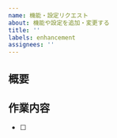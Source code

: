 ```yaml
---
name: 機能・設定リクエスト
about: 機能や設定を追加・変更する
title: ''
labels: enhancement
assignees: ''
---
```


## 概要


## 作業内容
- [ ] 
